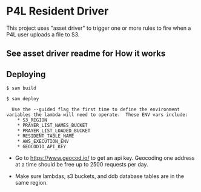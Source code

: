 # P4L Resident Driver

This project uses "asset driver" to trigger one or more rules to fire
when a P4L user uploads a file to S3.

## See asset driver readme for How it works

## Deploying

    $ sam build

    $ sam deploy 

      Use the --guided flag the first time to define the environment variables the lambda will need to operate.  These ENV vars include:
        * S3_REGION
        * PRAYER_LIST_NAMES_BUCKET
        * PRAYER_LIST_LOADED_BUCKET
        * RESIDENT_TABLE_NAME
        * AWS_EXECUTION_ENV
        * GEOCODIO_API_KEY

- Go to https://www.geocod.io/ to get an api key.  Geocoding one address
at a time should be free up to 2500 requests per day.

- Make sure lambdas, s3 buckets, and ddb database tables are in the same
region.
